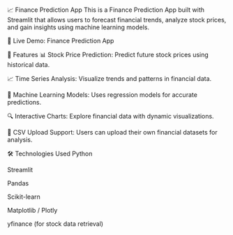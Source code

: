 📈 Finance Prediction App
This is a Finance Prediction App built with Streamlit that allows users to forecast financial trends, analyze stock prices, and gain insights using machine learning models.

🚀 Live Demo: Finance Prediction App

🚀 Features
📊 Stock Price Prediction: Predict future stock prices using historical data.

📈 Time Series Analysis: Visualize trends and patterns in financial data.

🤖 Machine Learning Models: Uses regression models for accurate predictions.

🔍 Interactive Charts: Explore financial data with dynamic visualizations.

📂 CSV Upload Support: Users can upload their own financial datasets for analysis.

🛠️ Technologies Used
Python

Streamlit

Pandas

Scikit-learn

Matplotlib / Plotly

yfinance (for stock data retrieval)
